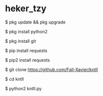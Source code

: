 # heker_tzy
$ pkg update && pkg upgrade

$ pkg install python2

$ pkg install git

$ pip install requests

$ pip2 install requests

$ git clone https://github.com/Fall-Xavier/kntll

$ cd kntll

$ python2 kntll.py
